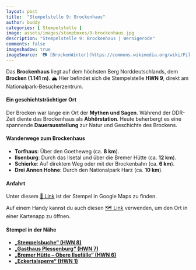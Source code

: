 ```yaml
---
layout: post
title:  "Stempelstelle 9: Brockenhaus"
author: buddy
categories: [ Stempelstelle ]
image: assets/images/stampboxes/9-brockenhaus.jpg
description: "Stempelstelle 9: Brockenhaus | Wernigerode"
comments: false
imageshadow: true
imageSource: '📷 [BrockenWinter](https://commons.wikimedia.org/wiki/File:BrockenWinter.jpg) von <a href="//commons.wikimedia.org/wiki/User:B.Thomas95" title="User:B.Thomas95">Thomas Binder</a> unter Lizenz [CC BY-SA 4.0](https://creativecommons.org/licenses/by-sa/4.0)'
---
```


Das **Brockenhaus** liegt auf dem höchsten Berg Norddeutschlands, dem **Brocken (1.141 m)**. 🏔️ Hier befindet sich die Stempelstelle **HWN 9**, direkt am Nationalpark-Besucherzentrum. 

#### Ein geschichtsträchtiger Ort

Der Brocken war lange ein Ort der **Mythen und Sagen**. Während der DDR-Zeit diente das Brockenhaus als **Abhörstation**. Heute beherbergt es eine spannende **Dauerausstellung** zur Natur und Geschichte des Brockens.

#### Wanderwege zum Brockenhaus

- **Torfhaus**: Über den Goetheweg (ca. **8 km**).
- **Ilsenburg**: Durch das Ilsetal und über die Bremer Hütte (ca. **12 km**).
- **Schierke**: Auf direktem Weg oder mit der Brockenbahn (ca. **6 km**).
- **Drei Annen Hohne**: Durch den Nationalpark Harz (ca. **10 km**).

#### Anfahrt

Unter diesem [📍 Link](https://www.google.com/maps/dir/?api=1&origin=&destination=51.79996%2C%2010.61531) ist der Stempel in Google Maps zu finden.

<div class="android-only">
  Auf einem Handy kannst du auch diesen 
  <a href="geo:51.79996,10.61531">🗺️ Link</a> 
  verwenden, um den Ort in einer Kartenapp zu öffnen.
  <p></p>
</div>

#### Stempel in der Nähe

- [**„Stempelsbuche“ (HWN 8)**](/stempelstelle-8-stempelsbuche)
- [**„Gasthaus Plessenburg“ (HWN 7)**](/stempelstelle-7-gasthaus-plessenburg)
- [**„Bremer Hütte – Obere Ilsefälle“ (HWN 6)**](/stempelstelle-6-bremer-huette-obere-ilsefaelle)
- [**„Eckertalsperre“ (HWN 1)**](/stempelstelle-1-eckertalsperre-staumauer)
